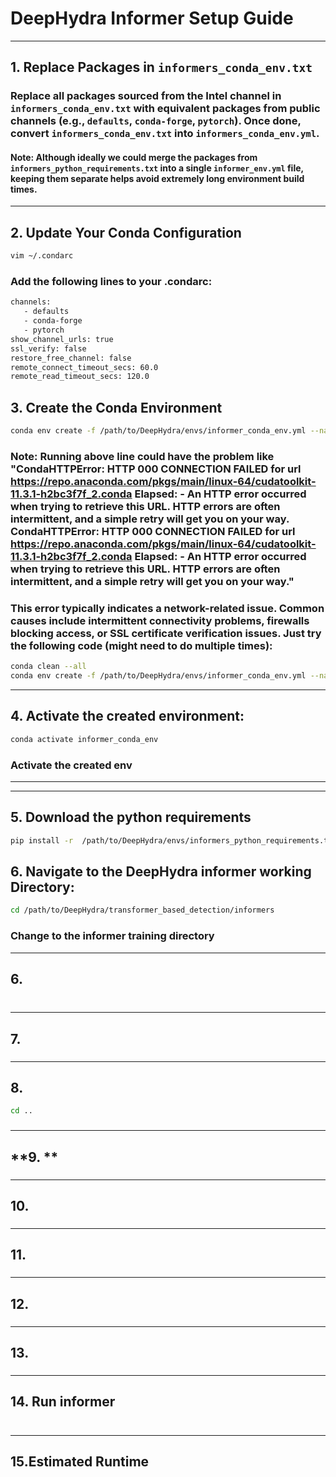 # DeepHydra Informer Setup Guide
---
## 1. Replace Packages in `informers_conda_env.txt`
### Replace all packages sourced from the Intel channel in `informers_conda_env.txt` with equivalent packages from public channels (e.g., `defaults`, `conda-forge`, `pytorch`). Once done, convert `informers_conda_env.txt` into `informers_conda_env.yml`.
#### **Note:** Although ideally we could merge the packages from `informers_python_requirements.txt` into a single `informer_env.yml` file, keeping them separate helps avoid extremely long environment build times.
---

## 2. Update Your Conda Configuration
```bash
vim ~/.condarc
```
### Add the following lines to your .condarc:
```bash
channels:
   - defaults
   - conda-forge
   - pytorch
show_channel_urls: true
ssl_verify: false
restore_free_channel: false
remote_connect_timeout_secs: 60.0
remote_read_timeout_secs: 120.0
```
                          
## **3. Create the Conda Environment**
```bash line start
conda env create -f /path/to/DeepHydra/envs/informer_conda_env.yml --name informer_conda_env
```
###  **Note:**  Running above line could have the problem like "CondaHTTPError: HTTP 000 CONNECTION FAILED for url <https://repo.anaconda.com/pkgs/main/linux-64/cudatoolkit-11.3.1-h2bc3f7f_2.conda> Elapsed: - An HTTP error occurred when trying to retrieve this URL. HTTP errors are often intermittent, and a simple retry will get you on your way. CondaHTTPError: HTTP 000 CONNECTION FAILED for url <https://repo.anaconda.com/pkgs/main/linux-64/cudatoolkit-11.3.1-h2bc3f7f_2.conda> Elapsed: - An HTTP error occurred when trying to retrieve this URL. HTTP errors are often intermittent, and a simple retry will get you on your way."  
### This error typically indicates a network-related issue. Common causes include intermittent connectivity problems, firewalls blocking access, or SSL certificate verification issues. Just try the following code (might need to do multiple times):
```bash line start
conda clean --all
conda env create -f /path/to/DeepHydra/envs/informer_conda_env.yml --name informer_conda_env
```
---
## **4. Activate the created environment:**
```bash line start
conda activate informer_conda_env
```
### Activate the created env
---

---
## **5. Download the python requirements**
```bash line start
pip install -r  /path/to/DeepHydra/envs/informers_python_requirements.txt
```


## **6. Navigate to the DeepHydra informer working Directory:**

```bash line start
cd /path/to/DeepHydra/transformer_based_detection/informers
```
### Change to the informer training directory
---
## **6.**
```bash line start
```
###
---
## **7.**
### 
---
## **8.**
```bash line start
cd ..
```
### 
---
## **9. **
### 
---
## **10.**
### 
---
## **11.**
### 
--- 
## **12.**
### 
---
## **13.**
### 
---
## **14. Run informer**
```bash line start
```
### 
---
## **15.Estimated Runtime**
### 
